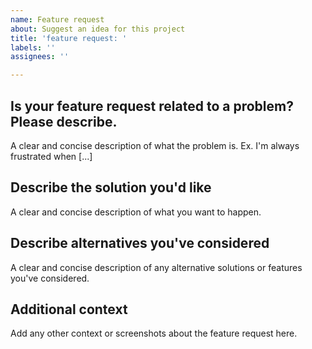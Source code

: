 ```yaml
---
name: Feature request
about: Suggest an idea for this project
title: 'feature request: '
labels: ''
assignees: ''

---
```


**Is your feature request related to a problem? Please describe.**
---
A clear and concise description of what the problem is. Ex. I'm always frustrated when [...]

**Describe the solution you'd like**
---
A clear and concise description of what you want to happen.

**Describe alternatives you've considered**
---
A clear and concise description of any alternative solutions or features you've considered.

**Additional context**
---
Add any other context or screenshots about the feature request here.
